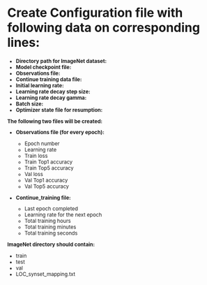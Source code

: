 # Create Configuration file with following data on corresponding lines:

<small>

- **Directory path for ImageNet dataset:**
- **Model checkpoint file:**
- **Observations file:**
- **Continue training data file:** 
- **Initial learning rate:** 
- **Learning rate decay step size:** 
- **Learning rate decay gamma:** 
- **Batch size:** 
- **Optimizer state file for resumption:** 

**The following two files will be created:**

- **Observations file (for every epoch):**
  - Epoch number
  - Learning rate
  - Train loss
  - Train Top1 accuracy
  - Train Top5 accuracy
  - Val loss
  - Val Top1 accuracy
  - Val Top5 accuracy

- **Continue_training file:**
  - Last epoch completed
  - Learning rate for the next epoch
  - Total training hours
  - Total training minutes
  - Total training seconds

**ImageNet directory should contain:**

- train
- test
- val
- LOC_synset_mapping.txt

</small>
